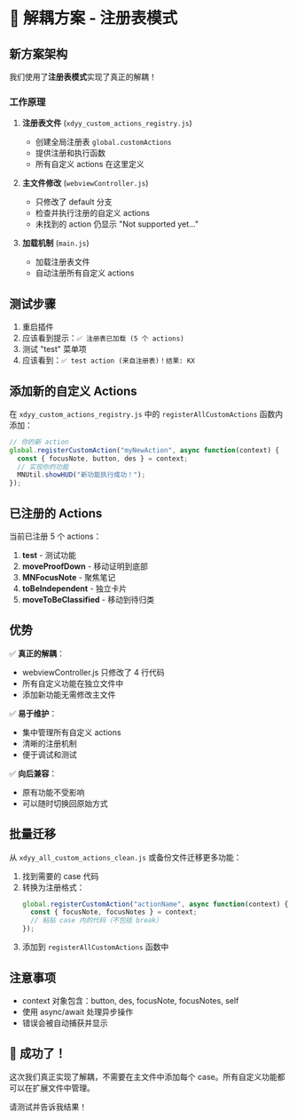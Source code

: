 # 🎉 解耦方案 - 注册表模式

## 新方案架构

我们使用了**注册表模式**实现了真正的解耦！

### 工作原理

1. **注册表文件** (`xdyy_custom_actions_registry.js`)
   - 创建全局注册表 `global.customActions`
   - 提供注册和执行函数
   - 所有自定义 actions 在这里定义

2. **主文件修改** (`webviewController.js`)
   - 只修改了 default 分支
   - 检查并执行注册的自定义 actions
   - 未找到的 action 仍显示 "Not supported yet..."

3. **加载机制** (`main.js`)
   - 加载注册表文件
   - 自动注册所有自定义 actions

## 测试步骤

1. 重启插件
2. 应该看到提示：`✅ 注册表已加载 (5 个 actions)`
3. 测试 "test" 菜单项
4. 应该看到：`✅ test action (来自注册表)！结果: KX`

## 添加新的自定义 Actions

在 `xdyy_custom_actions_registry.js` 中的 `registerAllCustomActions` 函数内添加：

```javascript
// 你的新 action
global.registerCustomAction("myNewAction", async function(context) {
  const { focusNote, button, des } = context;
  // 实现你的功能
  MNUtil.showHUD("新功能执行成功！");
});
```

## 已注册的 Actions

当前已注册 5 个 actions：
1. **test** - 测试功能
2. **moveProofDown** - 移动证明到底部
3. **MNFocusNote** - 聚焦笔记
4. **toBeIndependent** - 独立卡片
5. **moveToBeClassified** - 移动到待归类

## 优势

✅ **真正的解耦**：
- webviewController.js 只修改了 4 行代码
- 所有自定义功能在独立文件中
- 添加新功能无需修改主文件

✅ **易于维护**：
- 集中管理所有自定义 actions
- 清晰的注册机制
- 便于调试和测试

✅ **向后兼容**：
- 原有功能不受影响
- 可以随时切换回原始方式

## 批量迁移

从 `xdyy_all_custom_actions_clean.js` 或备份文件迁移更多功能：

1. 找到需要的 case 代码
2. 转换为注册格式：
   ```javascript
   global.registerCustomAction("actionName", async function(context) {
     const { focusNote, focusNotes } = context;
     // 粘贴 case 内的代码（不包括 break）
   });
   ```
3. 添加到 `registerAllCustomActions` 函数中

## 注意事项

- context 对象包含：button, des, focusNote, focusNotes, self
- 使用 async/await 处理异步操作
- 错误会被自动捕获并显示

## 🎯 成功了！

这次我们真正实现了解耦，不需要在主文件中添加每个 case。所有自定义功能都可以在扩展文件中管理。

请测试并告诉我结果！